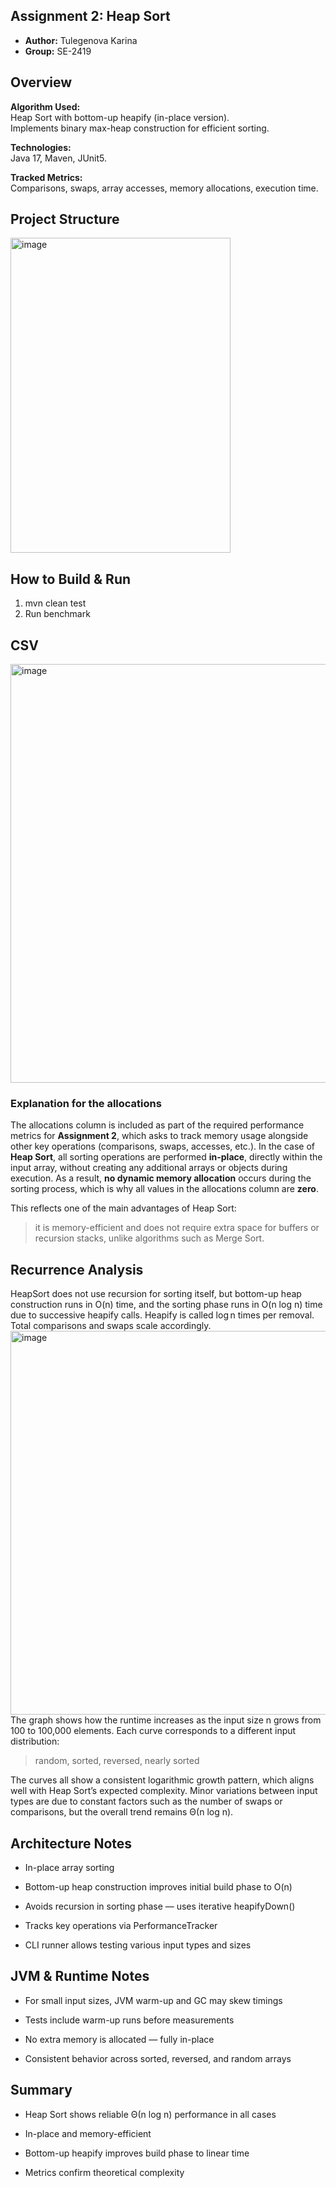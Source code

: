 ## Assignment 2: Heap Sort

* **Author:** Tulegenova Karina  
* **Group:** SE-2419

## Overview

**Algorithm Used:**  
Heap Sort with bottom-up heapify (in-place version).  
Implements binary max-heap construction for efficient sorting.

**Technologies:**  
Java 17, Maven, JUnit5.

**Tracked Metrics:**  
Comparisons, swaps, array accesses, memory allocations, execution time.

## Project Structure
<img width="352" height="504" alt="image" src="https://github.com/user-attachments/assets/e8eae573-1d7a-49a8-a478-d9d36b5bfafd" />

## How to Build & Run
1) mvn clean test
2) Run benchmark

## CSV
<img width="1171" height="670" alt="image" src="https://github.com/user-attachments/assets/f8d3b671-e864-4d1f-9650-ceb694497633" />

### Explanation for the allocations

The allocations column is included as part of the required performance metrics for **Assignment 2**, which asks to track memory usage alongside other key operations (comparisons, swaps, accesses, etc.).
In the case of **Heap Sort**, all sorting operations are performed **in-place**, directly within the input array, without creating any additional arrays or objects during execution. As a result, **no dynamic memory allocation** occurs during the sorting process, which is why all values in the allocations column are **zero**.

This reflects one of the main advantages of Heap Sort:
> it is memory-efficient and does not require extra space for buffers or recursion stacks, unlike algorithms such as Merge Sort.

## Recurrence Analysis
HeapSort does not use recursion for sorting itself, but bottom-up heap construction runs in O(n) time, and the sorting phase runs in O(n log n) time due to successive heapify calls.
Heapify is called log n times per removal.
Total comparisons and swaps scale accordingly.
<img width="1305" height="614" alt="image" src="https://github.com/user-attachments/assets/a23394fd-cd6e-44d5-8c12-d7221e928b07" />
The graph shows how the runtime increases as the input size n grows from 100 to 100,000 elements. Each curve corresponds to a different input distribution:
> random,
> sorted,
> reversed,
> nearly sorted

The curves all show a consistent logarithmic growth pattern, which aligns well with Heap Sort’s expected complexity.
Minor variations between input types are due to constant factors such as the number of swaps or comparisons, but the overall trend remains Θ(n log n).

## Architecture Notes

* In-place array sorting

* Bottom-up heap construction improves initial build phase to O(n)

* Avoids recursion in sorting phase — uses iterative heapifyDown()

* Tracks key operations via PerformanceTracker

* CLI runner allows testing various input types and sizes

## JVM & Runtime Notes

* For small input sizes, JVM warm-up and GC may skew timings

* Tests include warm-up runs before measurements

* No extra memory is allocated — fully in-place

* Consistent behavior across sorted, reversed, and random arrays

## Summary

* Heap Sort shows reliable Θ(n log n) performance in all cases

* In-place and memory-efficient

* Bottom-up heapify improves build phase to linear time

* Metrics confirm theoretical complexity
